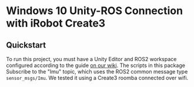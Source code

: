 # Windows 10 Unity-ROS Connection with iRobot Create3

## Quickstart
To run this project, you must have a Unity Editor and ROS2 workspace configured according to the guide [on our wiki](https://github.com/uic-evl/digital-twin/wiki/Connecting-Unity-to-ROS2-on-Ubuntu-and-Windows-10).
The scripts in this package Subscribe to the "Imu" topic, which uses the ROS2 common message type `sensor_msgs/Imu`. We tested it using a Create3 roomba connected over wifi. 

